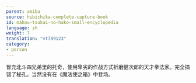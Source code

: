 ```yaml
---
parent: amiba
source: hibichika-complete-capture-book
id: mahou-tsukai-no-hako-small-encyclopedia
language: zh
weight: 7
translation: "vt789123"
category:
- person
---
```


冒充北斗四兄弟里的托奇，使用卑劣的作战方式折磨健次郎的天才拳法家。完全搞错了秘孔。当然没有在《魔法使之箱》中登场。
